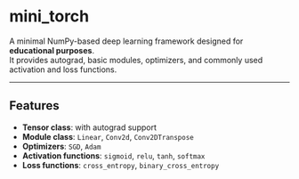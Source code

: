 # mini_torch

A minimal NumPy-based deep learning framework designed for **educational purposes**.  
It provides autograd, basic modules, optimizers, and commonly used activation and loss functions.

---

## Features

- **Tensor class**: with autograd support 
- **Module class**: `Linear`, `Conv2d`, `Conv2DTranspose`
- **Optimizers**: `SGD`, `Adam`  
- **Activation functions**: `sigmoid`, `relu`, `tanh`, `softmax`  
- **Loss functions**: `cross_entropy`, `binary_cross_entropy`  





